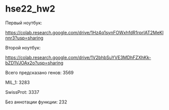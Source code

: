 # hse22_hw2

Первый ноутбук:

https://colab.research.google.com/drive/1Hz4q1synFOWxhfdR1rprIAT2MeKlnnr3?usp=sharing

Второй ноутбук:

https://colab.research.google.com/drive/1V2bhbSuYVE3MDhFZXhKk-bZD1VJOAx2o?usp=sharing

Всего предсказано генов: 3569

MIL_1: 3283

SwissProt: 3337

Без аннотации функции: 232